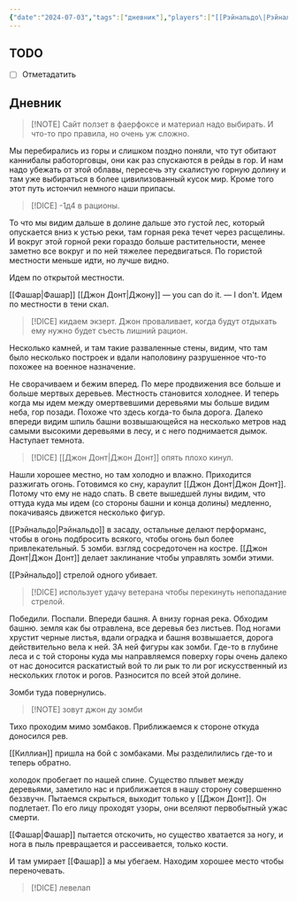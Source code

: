 ```yaml
---
{"date":"2024-07-03","tags":["дневник"],"players":["[[Рэйнальдо\|Рэйнальдо]]","[[Джон Донт\|Джон Донт]]","[[Фашар\|Фашар]]","[[Киллиан\|Киллиан]]"],"campaign":"Oneshots/ProtoKedom","world-date":null,"world-time-start":null,"dg-publish":true,"previous-session":null,"next-session":"[[11 июля 2024]]","permalink":"/3-iyulya-2024/","dgPassFrontmatter":true}
---
```



## TODO
- [ ] Отметадатить

## Дневник
> [!NOTE] Сайт ползет в фаерфоксе и материал надо выбирать.
> И что-то про правила, но очень уж сложно. 

Мы перебирались из горы и слишком поздно поняли, что тут обитают каннибалы работорговцы, они как раз спускаются в рейды в гор. И нам надо убежать от этой облавы, пересечь эту скалистую горную долину и там уже выбираться в более цивилизованный кусок мир. Кроме того этот путь истончил немного наши припасы.

> [!DICE] -1д4 в рационы.

То что мы видим дальше в долине дальше это густой лес, который опускается вниз к устью реки, там горная река течет через расщелины. И вокруг этой горной реки гораздо больше растительности, менее заметно все вокруг и по ней тяжелее передвигаться. По гористой местности меньше идти, но лучше видно.  

Идем по открытой местности. 

[[Фашар\|Фашар]] [[Джон Донт\|Джону]] — you can do it. — I don't.
Идем по местности в тени скал. 

> [!DICE] кидаем экзерт. Джон проваливает, когда будут отдыхать ему нужно будет съесть лишний рацион. 

Несколько камней, и там такие разваленные стены, видим, что там было несколько построек и вдали наполовину разрушенное что-то похожее на военное назначение. 

Не сворачиваем и бежим вперед. По мере продвижения все больше и больше мертвых деревьев. Местность становится холоднее. И теперь когда мы идем между омертвевшими деревьями мы больше видим неба, гор позади. Похоже что здесь когда-то была дорога. Далеко впереди видим шпиль башни возвышающейся на несколько метров над самыми высокими деревьями в лесу, и с него поднимается дымок. Наступает темнота. 

> [!DICE] [[Джон Донт\|Джон Донт]] опять плохо кинул.

Нашли хорошее местно, но там холодно и влажно. Приходится разжигать огонь. Готовимся ко сну, караулит [[Джон Донт\|Джон Донт]]. Потому что ему не надо спать. В свете вышедшей луны видим, что оттуда куда мы идем (со стороны башни и конца долины) медленно, покачиваясь движется несколько фигур. 

[[Рэйнальдо\|Рэйнальдо]] в засаду, остальные делают перформанс, чтобы в огонь подбросить всякого, чтобы огонь был более привлекательный. 
5 зомби. взгляд сосредоточен на костре. 
[[Джон Донт\|Джон Донт]] делает заклинание чтобы управлять зомби этими.

[[Рэйнальдо]] стрелой одного убивает.

> [!DICE] использует удачу ветерана чтобы перекинуть непопадание стрелой.

Победили. Поспали. Впереди башня. А внизу горная река.
Обходим башню. земля как бы отравлена, все деревья без листьев. Под ногами хрустит черные листья, вдали оградка и башня возвышается, дорога действительно вела к ней. ЗА ней фигуры как зомби. Где-то в глубине леса и с той стороны куда мы направляемся поверху горы очень далеко от нас доносится раскатистый вой то ли рык то ли рог искусственный из нескольких глоток и рогов. Разносится по всей этой долине. 

Зомби туда повернулись. 

> [!NOTE] зовут джон ду зомби

Тихо проходим мимо зомбаков. Приближаемся к стороне откуда доносился рев. 

[[Киллиан]] пришла на бой с зомбаками. Мы разделилились где-то и теперь обратно.

холодок пробегает по нашей спине. Существо плывет между деревьями, заметило нас и приближается в нашу сторону совершенно беззвучн. Пытаемся скрыться, выходит только у [[Джон Донт]]. Он подлетает. По его лицу проходят узоры, они вселяют первобытный ужас смерти. 

[[Фашар\|Фашар]] пытается отскочить, но существо хватается за ногу, и нога в пыль превращается и рассеивается, только кости.

И там умирает [[Фашар]] а мы убегаем. Находим хорошее место чтобы переночевать.

> [!DICE] левелап